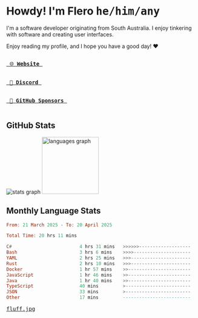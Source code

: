 # Howdy! I'm Flero <kbd>he/him/any</kbd>

I'm a software developer originating from South Australia. I enjoy tinkering with software and creating user interfaces.

Enjoy reading my profile, and I hope you have a good day! :heart:

<a href="https://flero.dev/">
    <kbd>
        <br>
        &nbsp;🌐 <strong>Website</strong>&nbsp;
        <br>
        <br>
    </kbd>
</a>

<a href="https://discord.com/users/1059375676769189938">
    <kbd>
        <br>
        &nbsp;💬 <strong>Discord</strong>&nbsp;
        <br>
        <br>
    </kbd>
</a>

<a href="https://github.com/sponsors/flerouwu">
    <kbd>
        <br>
        &nbsp;🩷 <strong>GitHub Sponsors</strong>&nbsp;
        <br>
        <br>
    </kbd>
</a>

## GitHub Stats
<!-- <p> allows it to be shown side-by-side -->
<div>
  <img src="https://github-readme-stats.vercel.app/api?hide_title=true&hide_rank=false&show_icons=true&include_all_commits=true&count_private=true&disable_animations=true&theme=github_dark&locale=en&hide_border=true&username=flerouwu" alt="stats graph"  />
  <img src="https://github-readme-stats.vercel.app/api/top-langs?locale=en&hide_title=false&langs_count=5&theme=github_dark&hide_border=true&username=flerouwu&layout=compact" alt="languages graph" height="150"  />
</div>

## Monthly Language Stats

<!--START_SECTION:waka-->

```haskell
From: 21 March 2025 - To: 20 April 2025

Total Time: 20 hrs 11 mins

C#                         4 hrs 31 mins   >>>>>>-------------------   22.06 %
Bash                       3 hrs 6 mins    >>>>---------------------   15.17 %
YAML                       2 hrs 25 mins   >>>----------------------   11.83 %
Rust                       2 hrs 10 mins   >>>----------------------   10.65 %
Docker                     1 hr 57 mins    >>-----------------------   09.55 %
JavaScript                 1 hr 46 mins    >>-----------------------   08.70 %
Java                       1 hr 40 mins    >>-----------------------   08.17 %
TypeScript                 40 mins         >------------------------   03.28 %
JSON                       33 mins         >------------------------   02.69 %
Other                      17 mins         -------------------------   01.42 %
```

<!--END_SECTION:waka-->

<a href="https://raw.githubusercontent.com/flerouwu/flerouwu/main/fluff.jpg">
  <kbd>fluff.jpg</kbd>
</a>
